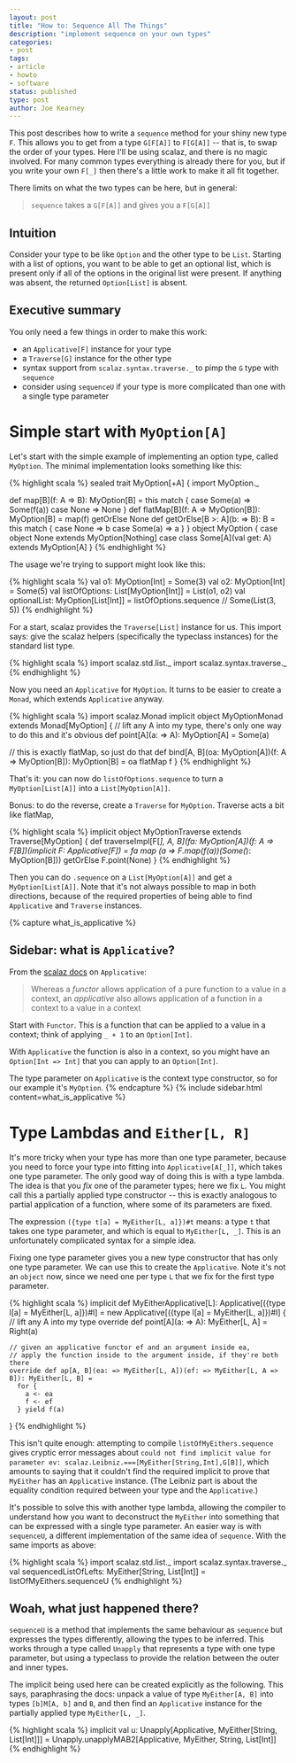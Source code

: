 ```yaml
---
layout: post
title: "How to: Sequence All The Things"
description: "implement sequence on your own types"
categories:
- post
tags:
- article
- howto
- software
status: published
type: post
author: Joe Kearney
---
```


This post describes how to write a `sequence` method for your shiny new type `F`. This allows you to get from a type `G[F[A]]` to `F[G[A]]` -- that is, to swap the order of your types. Here I'll be using scalaz, and there is no magic involved. For many common types everything is already there for you, but if you write your own `F[_]` then there's a little work to make it all fit together.

There limits on what the two types can be here, but in general:

> `sequence` takes a `G[F[A]]` and gives you a `F[G[A]]`

## Intuition

Consider your type to be like `Option` and the other type to be `List`. Starting with a list of options, you want to be able to get an optional list, which is present only if all of the options in the original list were present. If anything was absent, the returned `Option[List]` is absent.

## Executive summary

You only need a few things in order to make this work:

* an `Applicative[F]` instance for your type
* a `Traverse[G]` instance for the other type
* syntax support from `scalaz.syntax.traverse._` to pimp the `G` type with `sequence`
* consider using `sequenceU` if your type is more complicated than one with a single type parameter

# Simple start with `MyOption[A]`

Let's start with the simple example of implementing an option type, called `MyOption`. The minimal implementation looks something like this:

{% highlight scala %}
sealed trait MyOption[+A] {
  import MyOption._

  def map[B](f: A => B): MyOption[B] = this match {
    case Some(a) => Some(f(a))
    case None => None
  }
  def flatMap[B](f: A => MyOption[B]): MyOption[B] = map(f) getOrElse None
  def getOrElse[B >: A](b: => B): B = this match {
    case None    => b
    case Some(a) => a
  }
}
object MyOption {
  case object None extends MyOption[Nothing]
  case class Some[A](val get: A) extends MyOption[A]
}
{% endhighlight %}

The usage we're trying to support might look like this:

{% highlight scala %}
val o1: MyOption[Int] = Some(3)
val o2: MyOption[Int] = Some(5)
val listOfOptions: List[MyOption[Int]] = List(o1, o2)
val optionalList: MyOption[List[Int]] = listOfOptions.sequence // Some(List(3, 5))
{% endhighlight %}

For a start, scalaz provides the `Traverse[List]` instance for us. This import says: give the scalaz helpers (specifically the typeclass instances) for the standard list type.

{% highlight scala %}
import scalaz.std.list._
  import scalaz.syntax.traverse._
{% endhighlight %}

Now you need an `Applicative` for `MyOption`. It turns to be easier to create a `Monad`, which extends `Applicative` anyway.

{% highlight scala %}
import scalaz.Monad
implicit object MyOptionMonad extends Monad[MyOption] {
  // lift any A into my type, there's only one way to do this and it's obvious
  def point[A](a: => A): MyOption[A] = Some(a)

  // this is exactly flatMap, so just do that
  def bind[A, B](oa: MyOption[A])(f: A => MyOption[B]): MyOption[B] = oa flatMap f
}
{% endhighlight %}

That's it: you can now do `listOfOptions.sequence` to turn a `MyOption[List[A]]` into a `List[MyOption[A]]`.

Bonus: to do the reverse, create a `Traverse` for `MyOption`. Traverse acts a bit like flatMap,

{% highlight scala %}
implicit object MyOptionTraverse extends Traverse[MyOption] {
  def traverseImpl[F[_], A, B](fa: MyOption[A])(f: A => F[B])(implicit F: Applicative[F]) =
    fa map (a => F.map(f(a))(Some(_): MyOption[B])) getOrElse F.point(None)
}
{% endhighlight %}

Then you can do `.sequence` on a `List[MyOption[A]]` and get a `MyOption[List[A]]`. Note that it's not always possible to map in both directions, because of the required properties of being able to find `Applicative` and `Traverse` instances.

{% capture what_is_applicative %}
## Sidebar: what is `Applicative`?

From the [scalaz docs](https://oss.sonatype.org/service/local/repositories/releases/archive/org/scalaz/scalaz_2.11/7.1.4/scalaz_2.11-7.1.4-javadoc.jar/!/index.html#scalaz.Applicative) on `Applicative`:

> Whereas a *functor* allows application of a pure function to a value in a context, an *applicative* also allows application of a function in a context to a value in a context

Start with `Functor`. This is a function that can be applied to a value in a context; think of applying `_ + 1` to an `Option[Int]`.

With `Applicative` the function is also in a context, so you might have an `Option[Int => Int]` that you can apply to an `Option[Int]`.

The type parameter on `Applicative` is the context type constructor, so for our example it's `MyOption`.
{% endcapture %}
{% include sidebar.html content=what_is_applicative %}

# Type Lambdas and `Either[L, R]`

It's more tricky when your type has more than one type parameter, because you need to force your type into fitting into `Applicative[A[_]]`, which takes one type parameter. The only good way of doing this is with a type lambda. The idea is that you _fix_ one of the parameter types; here we fix `L`. You might call this a partially applied type constructor -- this is exactly analogous to partial application of a function, where some of its parameters are fixed.

The expression `({type t[a] = MyEither[L, a]})#t` means: a type `t` that takes one type parameter, and which is equal to `MyEither[L, _]`. This is an unfortunately complicated syntax for a simple idea.

Fixing one type parameter gives you a new type constructor that has only one type parameter. We can use this to create the `Applicative`. Note it's not an `object` now, since we need one per type `L` that we fix for the first type parameter.

{% highlight scala %}
implicit def MyEitherApplicative[L]: Applicative[({type l[a] = MyEither[L, a]})#l] =
  new Applicative[({type l[a] = MyEither[L, a]})#l] {
    // lift any A into my type
    override def point[A](a: => A): MyEither[L, A] = Right(a)

    // given an applicative functor ef and an argument inside ea,
    // apply the function inside to the argument inside, if they're both there
    override def ap[A, B](ea: => MyEither[L, A])(ef: => MyEither[L, A => B]): MyEither[L, B] =
      for {
        a <- ea
        f <- ef
      } yield f(a)
}
{% endhighlight %}

This isn't quite enough: attempting to compile `listOfMyEithers.sequence` gives cryptic error messages about `could not find implicit value for parameter ev: scalaz.Leibniz.===[MyEither[String,Int],G[B]]`, which amounts to saying that it couldn't find the required implicit to prove that `MyEither` has an `Applicative` instance. (The Leibniz part is about the equality condition required between your type and the `Applicative`.)

It's possible to solve this with another type lambda, allowing the compiler to understand how you want to deconstruct the `MyEither` into something that can be expressed with a single type parameter. An easier way is with `sequenceU`, a different implementation of the same idea of `sequence`. With the same imports as above:

{% highlight scala %}
import scalaz.std.list._
import scalaz.syntax.traverse._
val sequencedListOfLefts: MyEither[String, List[Int]] = listOfMyEithers.sequenceU
{% endhighlight %}

## Woah, what just happened there?

`sequenceU` is a method that implements the same behaviour as `sequence` but expresses the types differently, allowing the types to be inferred. This works through a type called `Unapply` that represents a type with one type parameter, but using a typeclass to provide the relation between the outer and inner types.

The implicit being used here can be created explicitly as the following. This says, paraphrasing the docs: unpack a value of type `MyEither[A, B]` into types `[b]M[A, b]` and `B`, and then find an `Applicative` instance for the partially applied type `MyEither[L, _]`.

{% highlight scala %}
implicit val u: Unapply[Applicative, MyEither[String, List[Int]]] =
  Unapply.unapplyMAB2[Applicative, MyEither, String, List[Int]]
{% endhighlight %}
